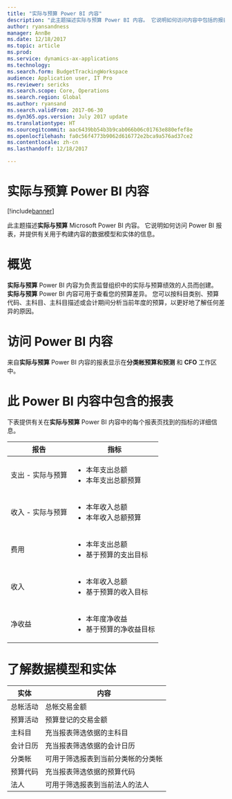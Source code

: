 ```yaml
---
title: "实际与预算 Power BI 内容"
description: "此主题描述实际与预算 Power BI 内容。 它说明如何访问内容中包括的报表，并提供有关用于构建内容的数据模型和实体的信息。"
author: ryansandness
manager: AnnBe
ms.date: 12/18/2017
ms.topic: article
ms.prod: 
ms.service: dynamics-ax-applications
ms.technology: 
ms.search.form: BudgetTrackingWorkspace
audience: Application user, IT Pro
ms.reviewer: sericks
ms.search.scope: Core, Operations
ms.search.region: Global
ms.author: ryansand
ms.search.validFrom: 2017-06-30
ms.dyn365.ops.version: July 2017 update
ms.translationtype: HT
ms.sourcegitcommit: aac6439bb54b3b9cab066b06c01763e880efef8e
ms.openlocfilehash: fa0c56f4773b9062d616772e2bca9a576ad37ce2
ms.contentlocale: zh-cn
ms.lasthandoff: 12/18/2017

---
```


# <a name="actual-vs-budget-power-bi-content"></a>实际与预算 Power BI 内容

[!include[banner](../includes/banner.md)]


此主题描述**实际与预算** Microsoft Power BI 内容。 它说明如何访问 Power BI 报表，并提供有关用于构建内容的数据模型和实体的信息。 

# <a name="overview"></a>概览

**实际与预算** Power BI 内容为负责监督组织中的实际与预算绩效的人员而创建。 **实际与预算** Power BI 内容可用于查看您的预算差异。 您可以按科目类别、预算代码、主科目、主科目描述或会计期间分析当前年度的预算，以更好地了解任何差异的原因。 

# <a name="accessing-the-power-bi-content"></a>访问 Power BI 内容
来自**实际与预算** Power BI 内容的报表显示在**分类帐预算和预测** 和 **CFO** 工作区中。

# <a name="reports-that-are-included-in-the-power-bi-content"></a>此 Power BI 内容中包含的报表
下表提供有关在**实际与预算** Power BI 内容中的每个报表页找到的指标的详细信息。

| 报告                      | 指标 |
|-----------------------------|---------|
| 支出 - 实际与预算 | <ul><li>本年支出总额</li><li>本年支出总额预算</li></ul> |
| 收入 - 实际与预算  | <ul><li>本年收入总额</li><li>本年收入总额预算</li><ul> |
| 费用                     | <ul><li>本年支出总额</li><li>基于预算的支出目标 </li><ul> |
| 收入                     | <ul><li>本年收入总额</li><li>基于预算的收入目标 </li><ul> |
| 净收益                  | <ul><li>本年度净收益</li><li>基于预算的净收益目标 </li><ul> |


# <a name="understanding-the-data-model-and-entities"></a>了解数据模型和实体

| 实体                    | 内容 |
|---------------------------|----------|
| 总帐活动 | 总帐交易金额 |
| 预算活动         | 预算登记的交易金额 |
| 主科目             | 充当报表筛选依据的主科目 |
| 会计日历          | 充当报表筛选依据的会计日历 |
| 分类帐                   | 可用于筛选报表到当前分类帐的分类帐 |
| 预算代码              | 充当报表筛选依据的预算代码 |
| 法人            | 可用于筛选报表到当前法人的法人 |

